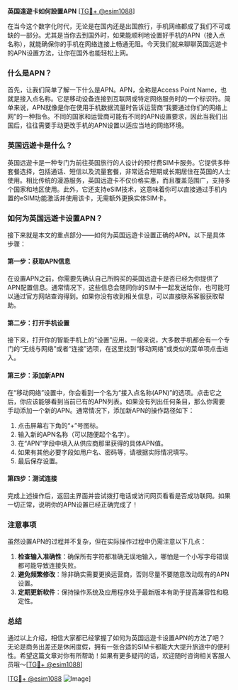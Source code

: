 **英国遠遊卡如何設置APN** [[TG💪+ @esim1088](https://t.me/s/esim1088)]

在当今这个数字化时代，无论是在国内还是出国旅行，手机网络都成了我们不可或缺的一部分。尤其是当你去到国外时，如果能顺利地设置好手机的APN（接入点名称），就能确保你的手机在网络连接上畅通无阻。今天我们就来聊聊英国远遊卡的APN设置方法，让你在国外也能轻松上网。

### 什么是APN？

首先，让我们简单了解一下什么是APN。APN，全称是Access Point Name，也就是接入点名称。它是移动设备连接到互联网或特定网络服务时的一个标识符。简单来说，APN就像是你在使用手机数据流量时告诉运营商“我要通过你们的网络上网”的一种指令。不同的国家和运营商可能有不同的APN设置要求，因此当我们出国后，往往需要手动更改手机的APN设置以适应当地的网络环境。

### 英国远遊卡是什么？

英国远遊卡是一种专门为前往英国旅行的人设计的预付费SIM卡服务。它提供多种套餐选择，包括通话、短信以及流量套餐，非常适合短期或长期居住在英国的人士使用。相比传统的漫游服务，英国远遊卡不仅价格实惠，而且覆盖范围广，支持多个国家和地区使用。此外，它还支持eSIM技术，这意味着你可以直接通过手机内置的eSIM功能激活并使用该卡，无需额外更换实体SIM卡。

### 如何为英国远遊卡设置APN？

接下来就是本文的重点部分——如何为英国远遊卡设置正确的APN。以下是具体步骤：

#### 第一步：获取APN信息

在设置APN之前，你需要先确认自己所购买的英国远遊卡是否已经为你提供了APN配置信息。通常情况下，这些信息会随同你的SIM卡一起发送给你，也可能可以通过官方网站查询得到。如果你没有收到相关信息，可以直接联系客服获取帮助。

#### 第二步：打开手机设置

接下来，打开你的智能手机上的“设置”应用。一般来说，大多数手机都会有一个专门的“无线与网络”或者“连接”选项，在这里找到“移动网络”或类似的菜单项点击进入。

#### 第三步：添加新APN

在“移动网络”设置中，你会看到一个名为“接入点名称(APN)”的选项。点击它之后，你应该能够看到当前已有的APN列表。如果没有列出任何条目，那么你需要手动添加一个新的APN。通常情况下，添加新APN的操作路径如下：
1. 点击屏幕右下角的“+”号图标。
2. 输入新的APN名称（可以随便起个名字）。
3. 在“APN”字段中填入从供应商那里获得的具体APN值。
4. 如果有其他必要字段如用户名、密码等，请根据实际情况填写。
5. 最后保存设置。

#### 第四步：测试连接

完成上述操作后，返回主界面并尝试拨打电话或访问网页看看是否成功联网。如果一切正常，说明你的APN设置已经正确完成了！

### 注意事项

虽然设置APN的过程并不复杂，但在实际操作过程中仍需注意以下几点：

1. **检查输入准确性**：确保所有字符都准确无误地输入，哪怕是一个小写字母错误都可能导致连接失败。
2. **避免频繁修改**：除非确实需要更换运营商，否则尽量不要随意改动现有的APN设置。
3. **定期更新软件**：保持操作系统及应用程序处于最新版本有助于提高兼容性和稳定性。

### 总结

通过以上介绍，相信大家都已经掌握了如何为英国远遊卡设置APN的方法了吧？无论是商务出差还是休闲度假，拥有一张合适的SIM卡都能大大提升旅途中的便利性。希望这篇文章对你有所帮助！如果有更多疑问的话，欢迎随时咨询相关客服人员哦～[[TG💪+ @esim1088](https://t.me/s/esim1088)]

[[TG💪+ @esim1088](https://t.me/s/esim1088) ![Image](https://i.postimg.cc/4NQfJmqS/Snipaste-2025-05-13-00-14-12.png)]